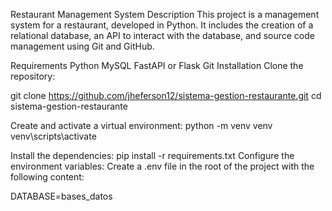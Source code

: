 Restaurant Management System
Description
This project is a management system for a restaurant, developed in Python. It includes the creation of a relational database, an API to interact with the database, and source code management using Git and GitHub.

Requirements
Python
MySQL
FastAPI or Flask
Git
Installation
Clone the repository:

git clone https://github.com/jheferson12/sistema-gestion-restaurante.git
cd sistema-gestion-restaurante

Create and activate a virtual environment:
python -m venv venv
venv\scripts\activate 

Install the dependencies:
pip install -r requirements.txt
Configure the environment variables: Create a .env file in the root of the project with the following content:


DATABASE=bases_datos



